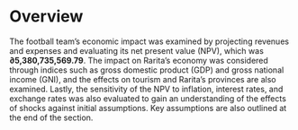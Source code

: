 # Overview

The football team’s economic impact was examined by projecting revenues and expenses and
evaluating its net present value (NPV), which was **∂5,380,735,569.79**. The impact on Rarita’s economy
was considered through indices such as gross domestic product (GDP) and gross national income (GNI),
and the effects on tourism and Rarita’s provinces are also examined. Lastly, the sensitivity of the NPV to
inflation, interest rates, and exchange rates was also evaluated to gain an understanding of the effects of
shocks against initial assumptions. Key assumptions are also outlined at the end of the section.






